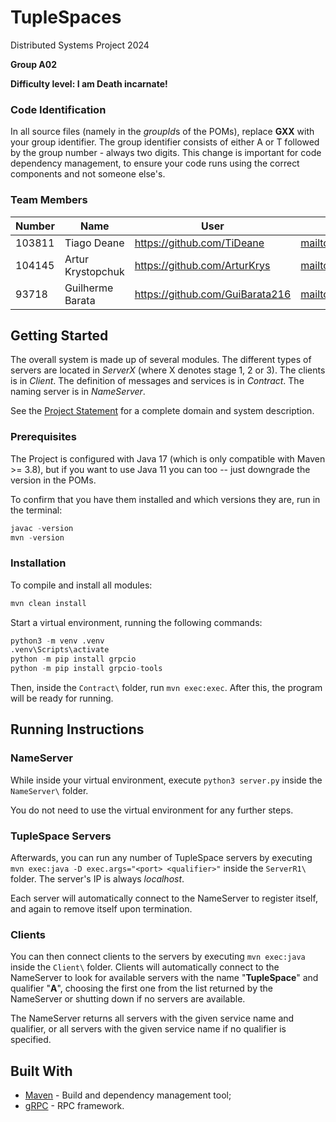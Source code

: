 # TupleSpaces

Distributed Systems Project 2024

**Group A02**

**Difficulty level: I am Death incarnate!**


### Code Identification

In all source files (namely in the *groupId*s of the POMs), replace __GXX__ with your group identifier. The group
identifier consists of either A or T followed by the group number - always two digits. This change is important for 
code dependency management, to ensure your code runs using the correct components and not someone else's.

### Team Members

| Number | Name              | User                             | Email                                 |
|--------|-------------------|----------------------------------|---------------------------------------|
| 103811 | Tiago Deane       | <https://github.com/TiDeane>     | <mailto:tiagodeane@tecnico.ulisboa.pt>|
| 104145 | Artur Krystopchuk | <https://github.com/ArturKrys>   | <mailto:bob@tecnico.ulisboa.pt>       |
| 93718  | Guilherme Barata  | <https://github.com/GuiBarata216>| <mailto:guilherme.barata@tecnico.ulisboa.pt>|

## Getting Started

The overall system is made up of several modules. The different types of servers are located in _ServerX_ (where X denotes stage 1, 2 or 3). 
The clients is in _Client_.
The definition of messages and services is in _Contract_. The naming server
is in _NameServer_.

See the [Project Statement](https://github.com/tecnico-distsys/TupleSpaces) for a complete domain and system description.

### Prerequisites

The Project is configured with Java 17 (which is only compatible with Maven >= 3.8), but if you want to use Java 11 you
can too -- just downgrade the version in the POMs.

To confirm that you have them installed and which versions they are, run in the terminal:

```s
javac -version
mvn -version
```

### Installation

To compile and install all modules:

```s
mvn clean install
```

Start a virtual environment, running the following commands:

```s
python3 -m venv .venv
.venv\Scripts\activate
python -m pip install grpcio
python -m pip install grpcio-tools
```

Then, inside the ``Contract\`` folder, run ``mvn exec:exec``. After this, the program will be ready for running.

## Running Instructions

### NameServer

While inside your virtual environment, execute ``python3 server.py`` inside the ``NameServer\`` folder.

You do not need to use the virtual environment for any further steps.

### TupleSpace Servers

Afterwards, you can run any number of TupleSpace servers by executing ``mvn exec:java -D exec.args="<port> <qualifier>"`` inside the ``ServerR1\`` folder. The server's IP is always _localhost_.

Each server will automatically connect to the NameServer to register itself, and again to remove itself upon termination.

### Clients

You can then connect clients to the servers by executing ``mvn exec:java`` inside the ``Client\`` folder.
Clients will automatically connect to the NameServer to look for available servers with the name "**TupleSpace**" and qualifier "**A**", choosing the first one from the list returned by the NameServer or shutting down if no servers are available.

The NameServer returns all servers with the given service name and qualifier, or all servers with the given service name if no qualifier is specified.

## Built With

* [Maven](https://maven.apache.org/) - Build and dependency management tool;
* [gRPC](https://grpc.io/) - RPC framework.
